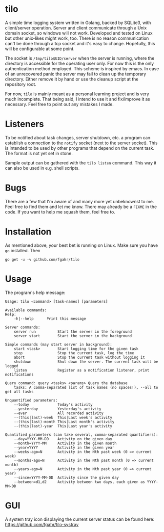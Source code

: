 # tilo
A simple time logging system written in Golang, backed by SQLite3, with
client/server operation. Server and client communicate through a
Unix domain socket, so windows will not work. Developed and tested on Linux
but other unix-likes might work, too. There is no reason communication
can't be done through a tcp socket and it's easy to change. Hopefully, this
will be configurable at some point.

The socket is `/tmp/tilo$UID/server` when the server is running, where the
directory is accessible for the operating user only. For now this is the only
authentication method employed. This scheme is inspired by emacs. In case of
an unrecovered panic the server may fail to clean up the temporary directory.
Either remove it by hand or use the cleanup script at the repository root.

For now, `tilo` is mainly meant as a personal learning project and is very much
incomplete. That being said, I intend to use it and fix/improve it as necessary.
Feel free to point out any mistakes I made.

# Listeners
To be notified about task changes, server shutdown, etc. a program can establish
a connection to the `notify` socket (next to the server socket). This is intended
to be used by other programs that depend on the current task. The format is not
yet set in stone.

Sample output can be gathered with the `tilo listen` command. This way it can also
be used in e.g. shell scripts.

# Bugs
There are a few that I'm aware of and many more yet unbeknownst to me. Feel
free to find them and let me know. There may already be a `FIXME` in the code.
If you want to help me squash them, feel free to.

# Installation
As mentioned above, your best bet is running on Linux. Make sure you have
`go` installed. Then
```
go get -u -v github.com/fgahr/tilo
```

# Usage
The program's help message:
```
Usage: tilo <command> [task-names] [parameters]

Available commands:
Help:
    -h|--help      Print this message

Server commands:
    server run          Start the server in the foreground
    server start        Start the server in the background

Simple commands (may start server in background):
    start <task>        Start logging time for the given task
    stop                Stop the current task, log the time
    abort               Stop the current task without logging it
    shutdown            Shut down the server. The current task will be logged
    listen              Register as a notification listener, print notifications

Query command: query <tasks> <params> Query the database
    tasks: A comma-separated list of task names (no spaces!), --all to get all tasks

Unquantified parameters:
    --today             Today's activity
    --yesterday         Yesterday's activity
    --ever              All recorded activity
    --(this|last)-week  This|Last week's activity
    --(this|last)-month This|Last month's activity
    --(this|last)-year  This|Last year's activity

Quantified parameters (can take several, comma-separated quantifiers):
    --day=YYYY-MM-DD    Activity on the given day
    --month=YYYY-MM     Activity in the given month
    --year=YYYY         Activity in the given year
    --weeks-ago=N       Activity in the Nth past week (0 => current week)
    --months-ago=N      Activity in the Nth past month (0 => current month)
    --years-ago=N       Activity in the Nth past year (0 => current year)
    --since=YYYY-MM-DD  Activity since the given day
    --between=d1,d2     Activity between two days, each given as YYYY-MM-DD
```

# GUI
A system tray icon displaying the current server status can be found here:
https://github.com/fgahr/tilo-systray
